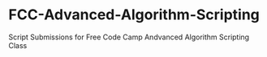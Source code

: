# FCC-Advanced-Algorithm-Scripting
Script Submissions for Free Code Camp Andvanced Algorithm Scripting Class
